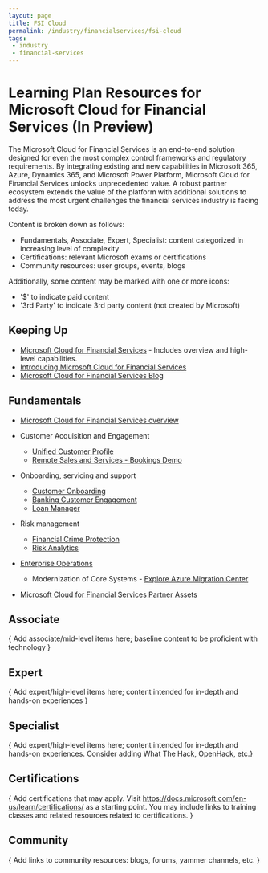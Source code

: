 ```yaml
---
layout: page
title: FSI Cloud
permalink: /industry/financialservices/fsi-cloud
tags:
 - industry
 - financial-services
---
```


# Learning Plan Resources for Microsoft Cloud for Financial Services (In Preview)

The Microsoft Cloud for Financial Services is an end-to-end solution designed for even the most complex control frameworks and regulatory requirements. By integrating existing and new capabilities in Microsoft 365, Azure, Dynamics 365, and Microsoft Power Platform, Microsoft Cloud for Financial Services unlocks unprecedented value. A robust partner ecosystem extends the value of the platform with additional solutions to address the most urgent challenges the financial services industry is facing today.

Content is broken down as follows:
* Fundamentals, Associate, Expert, Specialist: content categorized in increasing level of complexity
* Certifications: relevant Microsoft exams or certifications
* Community resources: user groups, events, blogs

Additionally, some content may be marked with one or more icons:
* '$' to indicate paid content
* '3rd Party' to indicate 3rd party content (not created by Microsoft)

## Keeping Up

* [Microsoft Cloud for Financial Services](https://www.microsoft.com/en-us/industry/financial-services/microsoft-cloud-for-financial-services) - Includes overview and high-level capabilities.
* [Introducing Microsoft Cloud for Financial Services](https://www.youtube.com/watch?v=xByz3P6FlMQ)
* [Microsoft Cloud for Financial Services Blog](https://cloudblogs.microsoft.com/industry-blog/financial-services/2021/02/24/announcing-microsoft-cloud-for-financial-services/)

## Fundamentals

* [Microsoft Cloud for Financial Services overview](https://www.youtube.com/watch?v=MqESP4OIC00)
- Customer Acquisition and Engagement
  - [Unified Customer Profile](https://www.youtube.com/watch?v=SnWcwit5oDI)
  - [Remote Sales and Services - Bookings Demo](https://microsoftbookings.azurewebsites.net/?organization=financialservices&UICulture=en-US&CallBackURL=https%3A%2F%2Fproducts.office.com/business/bookings)
- Onboarding, servicing and support
  - [Customer Onboarding](https://www.youtube.com/watch?v=_Q1KQaFIseU&list=PL8nfc9haGeb4zghitc7-Z2stOPoFrJlCy)
  - [Banking Customer Engagement](https://www.youtube.com/watch?v=2mde9xgcrWc&list=PL8nfc9haGeb4zghitc7-Z2stOPoFrJlCy)
  - [Loan Manager](https://www.youtube.com/watch?v=s7P19L52xIA&list=PL8nfc9haGeb4zghitc7-Z2stOPoFrJlCy)
- Risk management
  - [Financial Crime Protection](https://dynamics.microsoft.com/en-us/ai/fraud-protection/)
  - [Risk Analytics](https://azure.microsoft.com/en-us/solutions/high-performance-computing/financial-services/)
- [Enterprise Operations](https://azure.microsoft.com/en-us/blog/hybrid-and-multicloud-strategies-for-financial-services-organizations/)
  - Modernization of Core Systems - [Explore Azure Migration Center](https://azure.microsoft.com/en-us/migration/)
		
- [Microsoft Cloud for Financial Services Partner Assets](https://partner.microsoft.com/en-us/asset/collection/microsoft-cloud-for-financial-services-partner-assets#/)


## Associate

{ Add associate/mid-level items here; baseline content to be proficient with technology }


## Expert

{ Add expert/high-level items here; content intended for in-depth and hands-on experiences }


## Specialist

{ Add expert/high-level items here; content intended for in-depth and hands-on experiences.  Consider adding What The Hack, OpenHack, etc.}


## Certifications

{ Add certifications that may apply. Visit https://docs.microsoft.com/en-us/learn/certifications/ as a starting point.  You may include links to training classes and related resources related to certifications.  }


## Community

{ Add links to community resources: blogs, forums, yammer channels, etc. }

